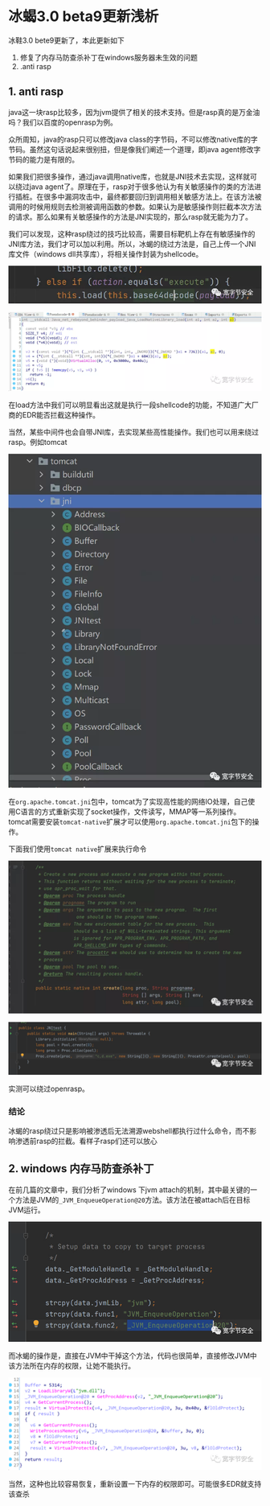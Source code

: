 # 冰蝎3.0 beta9更新浅析
冰鞋3.0 bete9更新了，本此更新如下

1.  修复了内存马防查杀补丁在windows服务器未生效的问题
2.  .anti rasp

1\. anti rasp
-------------

java这一块rasp比较多，因为jvm提供了相关的技术支持。但是rasp真的是万金油吗？我们以百度的openrasp为例。

众所周知，java的rasp只可以修改java class的字节码，不可以修改native库的字节码。虽然这句话说起来很别扭，但是像我们阐述一个道理，即java agent修改字节码的能力是有限的。

如果我们把很多操作，通过java调用native库，也就是JNI技术去实现，这样就可以绕过java agent了。原理在于，rasp对于很多他认为有关敏感操作的类的方法进行插桩。在很多中漏洞攻击中，最终都要回归到调用相关敏感方法上。在该方法被调用的时候用规则去检测被调用函数的参数。如果认为是敏感操作则拦截本次方法的请求。那么如果有关敏感操作的方法是JNI实现的，那么rasp就无能为力了。

我们可以发现，这种rasp绕过的技巧比较高，需要目标靶机上存在有敏感操作的JNI库方法，我们才可以加以利用。所以，冰蝎的绕过方法是，自己上传一个JNI库文件（windows dll共享库），将相关操作封装为shellcode。

![](%E5%86%B0%E8%9D%8E3.0%20beta9%E6%9B%B4%E6%96%B0%E6%B5%85%E6%9E%90/640wx_fmt%3Dpng%26tp%3Dwebp%26wxfrom%3D5%26wx_lazy%3D1%26wx_co%3D1.webp)

![](%E5%86%B0%E8%9D%8E3.0%20beta9%E6%9B%B4%E6%96%B0%E6%B5%85%E6%9E%90/1_640wx_fmt%3Dpng%26tp%3Dwebp%26wxfrom%3D5%26wx_lazy%3D1%26wx_co%3D1.webp)

在load方法中我们可以明显看出这就是执行一段shellcode的功能，不知道广大厂商的EDR能否拦截这种操作。

当然，某些中间件也会自带JNI库，去实现某些高性能操作。我们也可以用来绕过rasp。例如tomcat

![](%E5%86%B0%E8%9D%8E3.0%20beta9%E6%9B%B4%E6%96%B0%E6%B5%85%E6%9E%90/2_640wx_fmt%3Dpng%26tp%3Dwebp%26wxfrom%3D5%26wx_lazy%3D1%26wx_co%3D1.webp)

在`org.apache.tomcat.jni`包中，tomcat为了实现高性能的网络IO处理，自己使用C语言的方式重新实现了socket操作，文件读写，MMAP等一系列操作。tomcat需要安装`tomcat-native`扩展才可以使用`org.apache.tomcat.jni`包下的操作。

下面我们使用`tomcat native`扩展来执行命令

![](%E5%86%B0%E8%9D%8E3.0%20beta9%E6%9B%B4%E6%96%B0%E6%B5%85%E6%9E%90/3_640wx_fmt%3Dpng%26tp%3Dwebp%26wxfrom%3D5%26wx_lazy%3D1%26wx_co%3D1.webp)

![](%E5%86%B0%E8%9D%8E3.0%20beta9%E6%9B%B4%E6%96%B0%E6%B5%85%E6%9E%90/640wx_fmt%3Dpng%26tp%3Dwebp%26wxfrom%3D5%26wx_lazy%3D1%26wx_co%3D1.png)

实测可以绕过openrasp。

### 结论

冰蝎的rasp绕过只是影响被渗透后无法溯源webshell都执行过什么命令，而不影响渗透前rasp的拦截。看样子rasp们还可以放心

2\. windows 内存马防查杀补丁
--------------------

在前几篇的文章中，我们分析了windows 下jvm attach的机制，其中最关键的一个方法是JVM的`_JVM_EnqueueOperation@20`方法。该方法在被attach后在目标JVM运行。

![](%E5%86%B0%E8%9D%8E3.0%20beta9%E6%9B%B4%E6%96%B0%E6%B5%85%E6%9E%90/1_640wx_fmt%3Dpng%26tp%3Dwebp%26wxfrom%3D5%26wx_lazy%3D1%26wx_co%3D1.png)

而冰蝎的操作是，直接在JVM中干掉这个方法，代码也很简单，直接修改JVM中该方法所在内存的权限，让她不能执行。

![](%E5%86%B0%E8%9D%8E3.0%20beta9%E6%9B%B4%E6%96%B0%E6%B5%85%E6%9E%90/2_640wx_fmt%3Dpng%26tp%3Dwebp%26wxfrom%3D5%26wx_lazy%3D1%26wx_co%3D1.png)

当然，这种也比较容易恢复，重新设置一下内存的权限即可。可能很多EDR就支持该查杀
